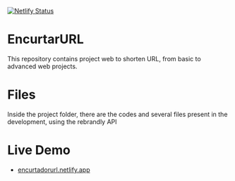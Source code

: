 [![Netlify Status](https://api.netlify.com/api/v1/badges/987b4f62-108b-435d-97c9-0fef28b94f1e/deploy-status)](https://app.netlify.com/sites/encurtadorurl/deploys)

# EncurtarURL
This repository contains project web to shorten URL, from basic to advanced web projects.


# Files

Inside the project folder, there are the codes and several files present in the development, using the rebrandly API

# Live Demo

 - [encurtadorurl.netlify.app](https://encurtadorurl.netlify.app/)
